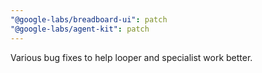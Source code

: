 ```yaml
---
"@google-labs/breadboard-ui": patch
"@google-labs/agent-kit": patch
---
```


Various bug fixes to help looper and specialist work better.
